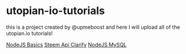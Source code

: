 # utopian-io-tutorials
this is a project created by @upmeboost and here I will upload all of the utopian.io tutorials!


[NodeJS Basics](https://github.com/upmeboost-utopian/utopian-io-tutorials/tree/master/part-1)
[Steem Api Clarify](https://github.com/upmeboost-utopian/utopian-io-tutorials/tree/master/steem-api-clarify)
[NodeJS MySQL](https://github.com/upmeboost-utopian/utopian-io-tutorials/tree/master/mysql-tutorial)
